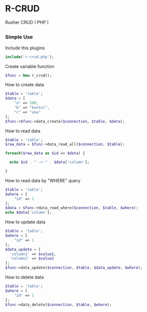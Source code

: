 # R-CRUD
Rusher CRUD ( PHP )

##
### Simple Use

Include this plugins

```php
include('r-crud.php');
```

Create variable function

```php
$func = New r_crud();
```

How to create data

```php
$table = 'table';
$data = [
    "a" => 200,
    "b" => "kontol",
    "c" => "asw"
];
$func->$func->data_create($connection, $table, $data);
```

How to read data

```php
$table = 'table';
$raw_data = $func->data_read_all($connection, $table);

foreach($raw_data as $id => $data) {

  echo $id . " -> " . $data['column'];

}
```

How to read data by "WHERE" query

```php
$table = 'table';
$where = [
    "id" => 1
];
$data = $func->data_read_where($connection, $table, $where);
echo $data['column'];
```

How to update data

```php
$table = 'table';
$where = [
    "id" => 1
];
$data_update = [
  'column1' => $value1,
  'column2' => $value2
];
$func->data_update($connection, $table, $data_update, $where);
```

How to delete data

```php
$table = 'table';
$where = [
    "id" => 1
];
$func->data_delete($connection, $table, $where);
```
